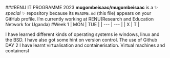 ###RENU IT PROGRAMME 2023
**mugombeisaac/mugombeisaac** is a ✨ _special_ ✨ repository because its `README.md` (this file) appears on your GitHub profile.
 I’m currently working  at RENU(Research and Education Network for Uganda)
#Week 1
| MON | TUE |
| --- | --- |
| X | T |

I have learned different kinds of operating systems ie windows, linux and the BSD.
I have also got some hint on version control. The use of Github
DAY 2
I have learnt virtualisation and containerisation. Virtual machines and containersI
